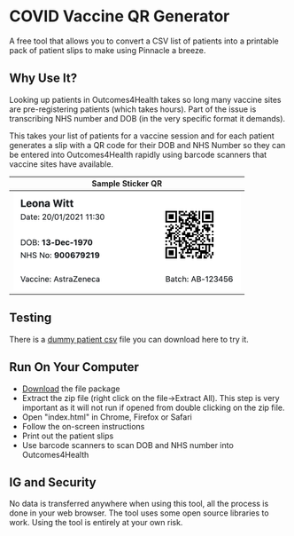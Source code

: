 
# COVID Vaccine QR Generator
A free tool that allows you to convert a CSV list of patients into a printable pack of patient slips to make using Pinnacle a breeze.

## Why Use It?
Looking up patients in Outcomes4Health takes so long many vaccine sites are pre-registering patients (which takes hours). Part of the issue is transcribing NHS number and DOB (in the very specific format it demands).

This takes your list of patients for a vaccine session and for each patient generates a slip with a QR code for their DOB and NHS Number so they can be entered into Outcomes4Health rapidly using barcode scanners that vaccine sites have available. 

| Sample Sticker QR |
| ------------- |
| ![](img/demo_sticker_v2.png?raw=true)  |

##  Testing
There is a [dummy patient csv](docs/dummy-patient-list.csv?raw=true) file you can download here to try it.

## Run On Your Computer

 - [Download](COVIDVaccinePatientSlips_v1.5.0.zip?raw=true) the file package
 - Extract the zip file (right click on the file->Extract All). This step is very important as it will not run if opened from double clicking on the zip file.
 - Open "index.html" in Chrome, Firefox or Safari 
 - Follow the on-screen instructions
 - Print out the patient slips
 - Use barcode scanners to scan DOB and NHS number into Outcomes4Health

## IG and Security
No data is transferred anywhere when using this tool, all the process is done in your web browser. The tool uses some open source libraries to work. Using the tool is entirely at your own risk.
